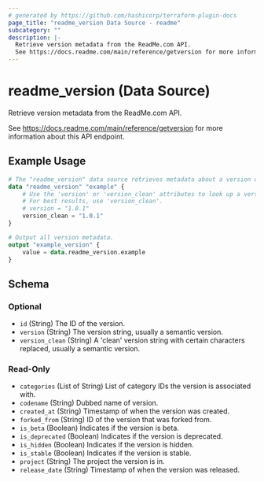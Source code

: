 ```yaml
---
# generated by https://github.com/hashicorp/terraform-plugin-docs
page_title: "readme_version Data Source - readme"
subcategory: ""
description: |-
  Retrieve version metadata from the ReadMe.com API.
  See https://docs.readme.com/main/reference/getversion for more information about this API endpoint.
---
```


# readme_version (Data Source)

Retrieve version metadata from the ReadMe.com API.

See <https://docs.readme.com/main/reference/getversion> for more information about this API endpoint.

## Example Usage

```terraform
# The "readme_version" data source retrieves metadata about a version on ReadMe.com.
data "readme_version" "example" {
    # Use the 'version' or 'version_clean' attributes to look up a version.
    # For best results, use 'version_clean'.
    # version = "1.0.1"
    version_clean = "1.0.1"
}

# Output all version metadata.
output "example_version" {
    value = data.readme_version.example
}
```

<!-- schema generated by tfplugindocs -->
## Schema

### Optional

- `id` (String) The ID of the version.
- `version` (String) The version string, usually a semantic version.
- `version_clean` (String) A 'clean' version string with certain characters replaced, usually a semantic version.

### Read-Only

- `categories` (List of String) List of category IDs the version is associated with.
- `codename` (String) Dubbed name of version.
- `created_at` (String) Timestamp of when the version was created.
- `forked_from` (String) ID of the version that was forked from.
- `is_beta` (Boolean) Indicates if the version is beta.
- `is_deprecated` (Boolean) Indicates if the version is deprecated.
- `is_hidden` (Boolean) Indicates if the version is hidden.
- `is_stable` (Boolean) Indicates if the version is stable.
- `project` (String) The project the version is in.
- `release_date` (String) Timestamp of when the version was released.


